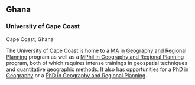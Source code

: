 ## Ghana

### University of Cape Coast

Cape Coast, Ghana

The University of Cape Coast is home to a [MA in Geography and Regional Planning](https://ucc.edu.gh/programmes/master-arts-geography-and-regional-planning) program as well as a [MPhil in Geography and Regional Planning](https://ucc.edu.gh/programmes/master-philosophy-geography-and-regional-planning) program, both of which requires intense trainings in geospatial techniques and quantitative geographic methods. It also has opportunities for a [PhD in Geography](https://ucc.edu.gh/programmes/doctor-philosophy-geography) or a [PhD in Geography and Regional Planning](https://ucc.edu.gh/programmes/doctor-philosophy-geography-and-regional-planning).
